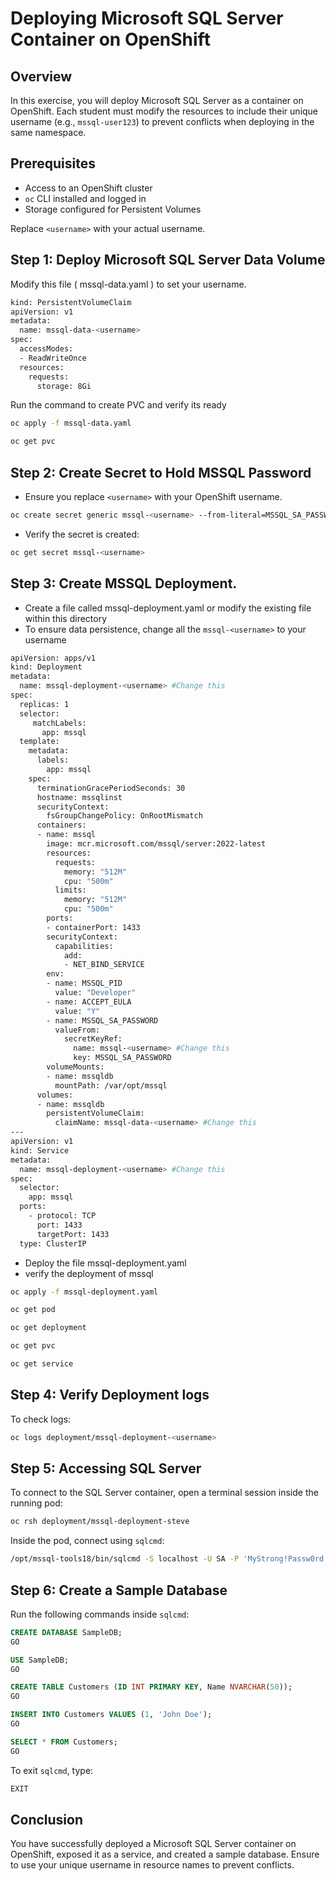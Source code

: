 # Deploying Microsoft SQL Server Container on OpenShift

## Overview
In this exercise, you will deploy Microsoft SQL Server as a container on OpenShift. Each student must modify the resources to include their unique username (e.g., `mssql-user123`) to prevent conflicts when deploying in the same namespace.

## Prerequisites
- Access to an OpenShift cluster
- `oc` CLI installed and logged in
- Storage configured for Persistent Volumes


Replace `<username>` with your actual username.

## Step 1: Deploy Microsoft SQL Server Data Volume 
Modify this file ( mssql-data.yaml ) to set your username.
```sh
kind: PersistentVolumeClaim
apiVersion: v1
metadata:
  name: mssql-data-<username> 
spec:
  accessModes:
  - ReadWriteOnce
  resources:
    requests:
      storage: 8Gi
```

Run the command to create PVC and verify its ready 

```sh 
oc apply -f mssql-data.yaml

oc get pvc 
```



## Step 2: Create Secret to Hold MSSQL Password
- Ensure you replace `<username>` with your OpenShift username.
```sh
oc create secret generic mssql-<username> --from-literal=MSSQL_SA_PASSWORD="MyStrong!Passw0rd"
```

- Verify the secret is created:

```sh
oc get secret mssql-<username> 
```

## Step 3: Create MSSQL Deployment.
- Create a file called mssql-deployment.yaml or modify the existing file within this directory
- To ensure data persistence, change all the  `mssql-<username>` to your username

```sh
apiVersion: apps/v1
kind: Deployment
metadata:
  name: mssql-deployment-<username> #Change this 
spec:
  replicas: 1
  selector:
     matchLabels:
       app: mssql
  template:
    metadata:
      labels:
        app: mssql
    spec:
      terminationGracePeriodSeconds: 30
      hostname: mssqlinst
      securityContext:
        fsGroupChangePolicy: OnRootMismatch
      containers:
      - name: mssql
        image: mcr.microsoft.com/mssql/server:2022-latest
        resources:
          requests:
            memory: "512M"
            cpu: "500m"
          limits:
            memory: "512M"
            cpu: "500m"
        ports:
        - containerPort: 1433
        securityContext:
          capabilities:
            add:
            - NET_BIND_SERVICE
        env:
        - name: MSSQL_PID
          value: "Developer"
        - name: ACCEPT_EULA
          value: "Y"
        - name: MSSQL_SA_PASSWORD
          valueFrom:
            secretKeyRef:
              name: mssql-<username> #Change this 
              key: MSSQL_SA_PASSWORD
        volumeMounts:
        - name: mssqldb
          mountPath: /var/opt/mssql
      volumes:
      - name: mssqldb
        persistentVolumeClaim:
          claimName: mssql-data-<username> #Change this 
---
apiVersion: v1
kind: Service
metadata:
  name: mssql-deployment-<username> #Change this 
spec:
  selector:
    app: mssql
  ports:
    - protocol: TCP
      port: 1433
      targetPort: 1433
  type: ClusterIP

```
- Deploy the file mssql-deployment.yaml
- verify the deployment of mssql 


```sh 
oc apply -f mssql-deployment.yaml

oc get pod 

oc get deployment 

oc get pvc 

oc get service 

```


## Step 4: Verify Deployment logs 

To check logs:
```sh
oc logs deployment/mssql-deployment-<username>
```

## Step 5: Accessing SQL Server
To connect to the SQL Server container, open a terminal session inside the running pod:
```sh
oc rsh deployment/mssql-deployment-steve
```
Inside the pod, connect using `sqlcmd`:
```sh
/opt/mssql-tools18/bin/sqlcmd -S localhost -U SA -P 'MyStrong!Passw0rd' -C
```

## Step 6: Create a Sample Database
Run the following commands inside `sqlcmd`:
```sql
CREATE DATABASE SampleDB;
GO
```

```sql 
USE SampleDB;
GO
```

```sql 
CREATE TABLE Customers (ID INT PRIMARY KEY, Name NVARCHAR(50));
GO
```

```sql 
INSERT INTO Customers VALUES (1, 'John Doe');
GO
```

```sql 
SELECT * FROM Customers;
GO
```


To exit `sqlcmd`, type:

```sql
EXIT
```

## Conclusion
You have successfully deployed a Microsoft SQL Server container on OpenShift, exposed it as a service, and created a sample database. Ensure to use your unique username in resource names to prevent conflicts.
